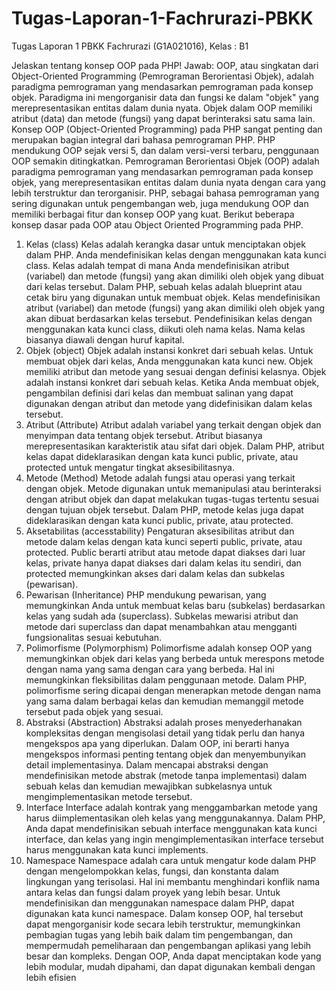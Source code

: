 # Tugas-Laporan-1-Fachrurazi-PBKK
Tugas Laporan 1 PBKK Fachrurazi (G1A021016), Kelas : B1

Jelaskan tentang konsep OOP pada PHP!
Jawab:
	OOP, atau singkatan dari Object-Oriented Programming (Pemrograman Berorientasi Objek), adalah paradigma pemrograman yang mendasarkan pemrograman pada konsep objek. Paradigma ini mengorganisir data dan fungsi ke dalam "objek" yang merepresentasikan entitas dalam dunia nyata. Objek dalam OOP memiliki atribut (data) dan metode (fungsi) yang dapat berinteraksi satu sama lain. Konsep OOP (Object-Oriented Programming) pada PHP sangat penting dan merupakan bagian integral dari bahasa pemrograman PHP. PHP mendukung OOP sejak versi 5, dan dalam versi-versi terbaru, penggunaan OOP semakin ditingkatkan. Pemrograman Berorientasi Objek (OOP) adalah paradigma pemrograman yang mendasarkan pemrograman pada konsep objek, yang merepresentasikan entitas dalam dunia nyata dengan cara yang lebih terstruktur dan terorganisir. PHP, sebagai bahasa pemrograman yang sering digunakan untuk pengembangan web, juga mendukung OOP dan memiliki berbagai fitur dan konsep OOP yang kuat. Berikut beberapa konsep dasar pada OOP atau Object Oriented Programming pada PHP.
1. Kelas (class)
	Kelas adalah kerangka dasar untuk menciptakan objek dalam PHP. Anda mendefinisikan kelas dengan menggunakan kata kunci class. Kelas adalah tempat di mana Anda mendefinisikan atribut (variabel) dan metode (fungsi) yang akan dimiliki oleh objek yang dibuat dari kelas tersebut. Dalam PHP, sebuah kelas adalah blueprint atau cetak biru yang digunakan untuk membuat objek. Kelas mendefinisikan atribut (variabel) dan metode (fungsi) yang akan dimiliki oleh objek yang akan dibuat berdasarkan kelas tersebut. Pendefinisikan kelas dengan menggunakan kata kunci class, diikuti oleh nama kelas. Nama kelas biasanya diawali dengan huruf kapital.
2. Objek (object)
	Objek adalah instansi konkret dari sebuah kelas. Untuk membuat objek dari kelas, Anda menggunakan kata kunci new. Objek memiliki atribut dan metode yang sesuai dengan definisi kelasnya. Objek adalah instansi konkret dari sebuah kelas. Ketika Anda membuat objek, pengambilan definisi dari kelas dan membuat salinan yang dapat digunakan dengan atribut dan metode yang didefinisikan dalam kelas tersebut.
3. Atribut (Attribute)
	Atribut adalah variabel yang terkait dengan objek dan menyimpan data tentang objek tersebut. Atribut biasanya merepresentasikan karakteristik atau sifat dari objek. Dalam PHP, atribut kelas dapat dideklarasikan dengan kata kunci public, private, atau protected untuk mengatur tingkat aksesibilitasnya.
4. Metode (Method)
Metode adalah fungsi atau operasi yang terkait dengan objek. Metode digunakan untuk memanipulasi atau berinteraksi dengan atribut objek dan dapat melakukan tugas-tugas tertentu sesuai dengan tujuan objek tersebut. Dalam PHP, metode kelas juga dapat dideklarasikan dengan kata kunci public, private, atau protected.
5. Aksetabilitas (accesstability)
	Pengaturan aksesibilitas atribut dan metode dalam kelas dengan kata kunci seperti public, private, atau protected. Public berarti atribut atau metode dapat diakses dari luar kelas, private hanya dapat diakses dari dalam kelas itu sendiri, dan protected memungkinkan akses dari dalam kelas dan subkelas (pewarisan).
6. Pewarisan (Inheritance)
PHP mendukung pewarisan, yang memungkinkan Anda untuk membuat kelas baru (subkelas) berdasarkan kelas yang sudah ada (superclass). Subkelas mewarisi atribut dan metode dari superclass dan dapat menambahkan atau mengganti fungsionalitas sesuai kebutuhan.
7. Polimorfisme (Polymorphism)
Polimorfisme adalah konsep OOP yang memungkinkan objek dari kelas yang berbeda untuk merespons metode dengan nama yang sama dengan cara yang berbeda. Hal ini memungkinkan fleksibilitas dalam penggunaan metode. Dalam PHP, polimorfisme sering dicapai dengan menerapkan metode dengan nama yang sama dalam berbagai kelas dan kemudian memanggil metode tersebut pada objek yang sesuai.
8. Abstraksi (Abstraction)
	Abstraksi adalah proses menyederhanakan kompleksitas dengan mengisolasi detail yang tidak perlu dan hanya mengekspos apa yang diperlukan. Dalam OOP, ini berarti hanya mengekspos informasi penting tentang objek dan menyembunyikan detail implementasinya. Dalam mencapai abstraksi dengan mendefinisikan metode abstrak (metode tanpa implementasi) dalam sebuah kelas dan kemudian mewajibkan subkelasnya untuk mengimplementasikan metode tersebut.
9. Interface
	Interface adalah kontrak yang menggambarkan metode yang harus diimplementasikan oleh kelas yang menggunakannya. Dalam PHP, Anda dapat mendefinisikan sebuah interface menggunakan kata kunci interface, dan kelas yang ingin mengimplementasikan interface tersebut harus menggunakan kata kunci implements.
10. Namespace
	Namespace adalah cara untuk mengatur kode dalam PHP dengan mengelompokkan kelas, fungsi, dan konstanta dalam lingkungan yang terisolasi. Hal ini membantu menghindari konflik nama antara kelas dan fungsi dalam proyek yang lebih besar. Untuk mendefinisikan dan menggunakan namespace dalam PHP, dapat digunakan kata kunci namespace.
	Dalam konsep OOP, hal tersebut dapat mengorganisir kode secara lebih terstruktur, memungkinkan pembagian tugas yang lebih baik dalam tim pengembangan, dan mempermudah pemeliharaan dan pengembangan aplikasi yang lebih besar dan kompleks. Dengan OOP, Anda dapat menciptakan kode yang lebih modular, mudah dipahami, dan dapat digunakan kembali dengan lebih efisien
